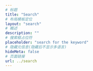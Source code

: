 ```yaml
---
# 标题
title: "Search"
# 布局模板定位
layout: "search"
# 概述
description: ""
# 搜索框占位符
placeholder: "search for the keyword"
# 隐藏元信息(隐藏后不显示多语言)
hideMeta: false
# 页面链接
url: ../search
---
```

